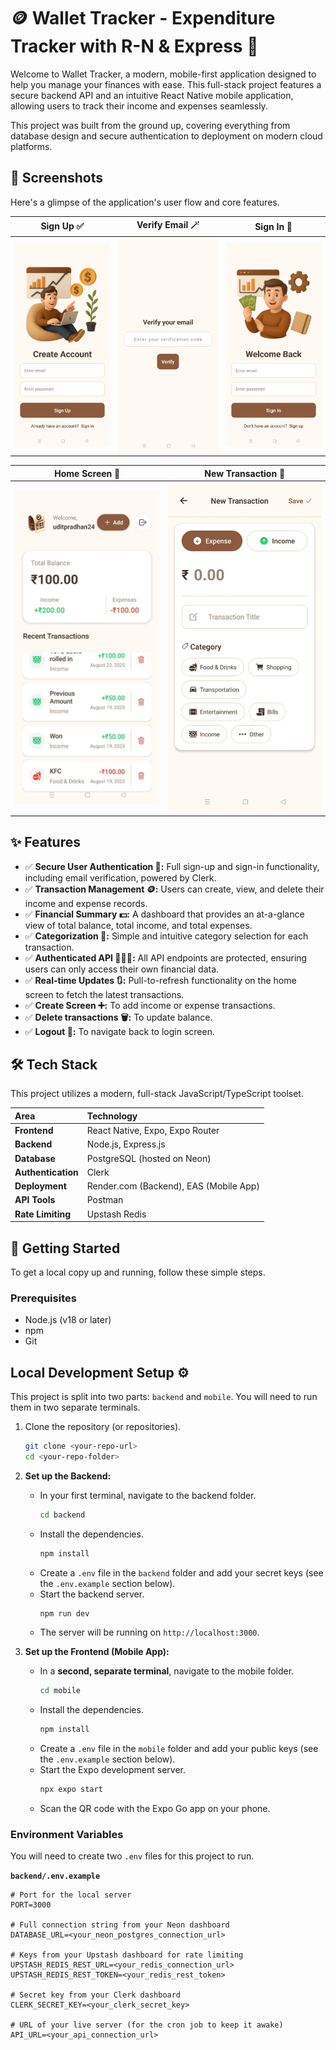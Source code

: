 # 🪙 Wallet Tracker - Expenditure Tracker with R-N & Express 💸

Welcome to Wallet Tracker, a modern, mobile-first application designed to help you manage your finances with ease. This full-stack project features a secure backend API and an intuitive React Native mobile application, allowing users to track their income and expenses seamlessly.

This project was built from the ground up, covering everything from database design and secure authentication to deployment on modern cloud platforms.

## 📸 Screenshots

Here's a glimpse of the application's user flow and core features.

| Sign Up ✅ | Verify Email 🪄 | Sign In 🔑 |
| :---: | :---: | :---: |
| <img src="https://github.com/itsUdit24/wallet-tracker-rn-app/blob/main/screenshots/signup-screen.jpg?raw=true" alt="Sign Up Screen" width="350"/> | <img src="https://github.com/itsUdit24/wallet-tracker-rn-app/blob/main/screenshots/verify-screen.jpg?raw=true" alt="Verify Email Screen" width="350"/> | <img src="https://github.com/itsUdit24/wallet-tracker-rn-app/blob/main/screenshots/signin-screen.jpg?raw=true" alt="Sign In Screen" width="350"/> |

| Home Screen 🏡 | New Transaction 📝|
| :---: | :---: |
| <img src="https://github.com/itsUdit24/wallet-tracker-rn-app/blob/main/screenshots/home-screen.jpg?raw=true" alt="Home Screen with Transactions" width="350"/> | <img src="https://github.com/itsUdit24/wallet-tracker-rn-app/blob/main/screenshots/create-screen.jpg?raw=true" alt="New Transaction Screen" width="350"/> |


## ✨ Features

- ✅ **Secure User Authentication 🔐:** Full sign-up and sign-in functionality, including email verification, powered by Clerk.
- ✅ **Transaction Management 🪙:** Users can create, view, and delete their income and expense records.
- ✅ **Financial Summary 💵:** A dashboard that provides an at-a-glance view of total balance, total income, and total expenses.
- ✅ **Categorization 📝:** Simple and intuitive category selection for each transaction.
- ✅ **Authenticated API 🧑🏻‍💻:** All API endpoints are protected, ensuring users can only access their own financial data.
- ✅ **Real-time Updates 🔃:** Pull-to-refresh functionality on the home screen to fetch the latest transactions.
- ✅ **Create Screen ➕:** To add income or expense transactions.
- ✅ **Delete transactions 🗑️:** To update balance.
- ✅ **Logout 🚪:** To navigate back to login screen.
  

## 🛠️ Tech Stack

This project utilizes a modern, full-stack JavaScript/TypeScript toolset.

| Area | Technology |
| :--- | :--- |
| **Frontend** | React Native, Expo, Expo Router |
| **Backend** | Node.js, Express.js |
| **Database** | PostgreSQL (hosted on Neon) |
| **Authentication**| Clerk |
| **Deployment** | Render.com (Backend), EAS (Mobile App) |
| **API Tools** | Postman |
| **Rate Limiting**| Upstash Redis |


## 🚀 Getting Started

To get a local copy up and running, follow these simple steps.

### Prerequisites

- Node.js (v18 or later)
- npm
- Git

## Local Development Setup ⚙️

This project is split into two parts: `backend` and `mobile`. You will need to run them in two separate terminals.

1.  Clone the repository (or repositories).
    ```sh
    git clone <your-repo-url>
    cd <your-repo-folder>
    ```

2.  **Set up the Backend:**
    - In your first terminal, navigate to the backend folder.
        ```sh
        cd backend
        ```
    - Install the dependencies.
        ```sh
        npm install
        ```
    - Create a `.env` file in the `backend` folder and add your secret keys (see the `.env.example` section below).
    - Start the backend server.
        ```sh
        npm run dev
        ```
    - The server will be running on `http://localhost:3000`.

3.  **Set up the Frontend (Mobile App):**
    - In a **second, separate terminal**, navigate to the mobile folder.
        ```sh
        cd mobile
        ```
    - Install the dependencies.
        ```sh
        npm install
        ```
    - Create a `.env` file in the `mobile` folder and add your public keys (see the `.env.example` section below).
    - Start the Expo development server.
        ```sh
        npx expo start
        ```
    - Scan the QR code with the Expo Go app on your phone.

### Environment Variables

You will need to create two `.env` files for this project to run.

**`backend/.env.example`**
```env
# Port for the local server
PORT=3000

# Full connection string from your Neon dashboard
DATABASE_URL=<your_neon_postgres_connection_url>

# Keys from your Upstash dashboard for rate limiting
UPSTASH_REDIS_REST_URL=<your_redis_connection_url>
UPSTASH_REDIS_REST_TOKEN=<your_redis_rest_token>

# Secret key from your Clerk dashboard
CLERK_SECRET_KEY=<your_clerk_secret_key>

# URL of your live server (for the cron job to keep it awake)
API_URL=<your_api_connection_url>
